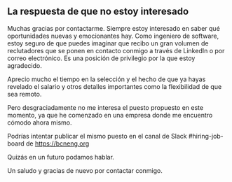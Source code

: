## La respuesta de que no estoy interesado

Muchas gracias por contactarme. Siempre estoy interesado en saber qué oportunidades nuevas y emocionantes hay. Como ingeniero de software, estoy seguro de que puedes imaginar que recibo un gran volumen de reclutadores que se ponen en contacto conmigo a través de LinkedIn o por correo electrónico. Es una posición de privilegio por la que estoy agradecido.

Aprecio mucho el tiempo en la selección y el hecho de que ya hayas revelado el salario y otros detalles importantes como la flexibilidad de que sea remoto.

Pero desgraciadamente no me interesa el puesto propuesto en este momento, ya que he comenzado en una empresa donde me encuentro cómodo ahora mismo.

Podrías intentar publicar el mismo puesto en el canal de Slack #hiring-job-board de https://bcneng.org

Quizás en un futuro podamos hablar.

Un saludo y gracias de nuevo por contactar conmigo.
